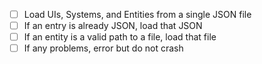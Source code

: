 - [ ] Load UIs, Systems, and Entities from a single JSON file
- [ ] If an entry is already JSON, load that JSON
- [ ] If an entity is a valid path to a file, load that file
- [ ] If any problems, error but do not crash
